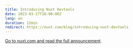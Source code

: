 ```yaml
---
title: Introducing Nuxt Devtools
date: 2023-03-27T16:00:00Z
lang: en
duration: 12min
redirect: https://nuxt.com/blog/introducing-nuxt-devtools
---
```


[Go to nuxt.com and read the full announcement](https://nuxt.com/blog/introducing-nuxt-devtools).
